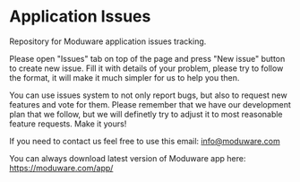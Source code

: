 # Application Issues
Repository for Moduware application issues tracking.

Please open "Issues" tab on top of the page and press "New issue" button to create new issue. Fill it with details of your problem, please try to follow the format, it will make it much simpler for us to help you then.

You can use issues system to not only report bugs, but also to request new features and vote for them. Please remember that we have our development plan that we follow, but we will definetly try to adjust it to most reasonable feature requests. Make it yours!

If you need to contact us feel free to use this email: info@moduware.com

You can always download latest version of Moduware app here: https://moduware.com/app/
